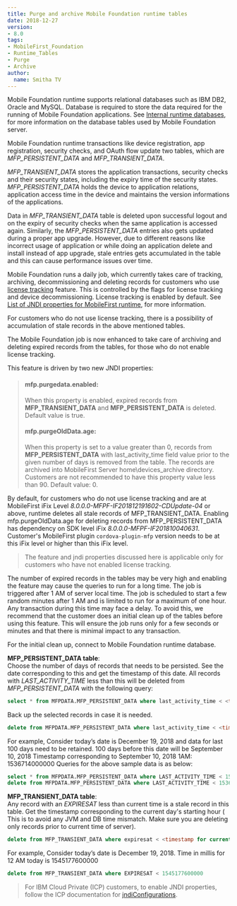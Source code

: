 ```yaml
---
title: Purge and archive Mobile Foundation runtime tables
date: 2018-12-27
version:
- 8.0
tags:
- MobileFirst_Foundation
- Runtime_Tables
- Purge
- Archive
author:
  name: Smitha TV
---
```

Mobile Foundation runtime supports relational databases such as IBM DB2, Oracle and MySQL.
Database is required to store the data required for the running of Mobile Foundation applications. See [Internal runtime databases](https://www.ibm.com/support/knowledgecenter/en/SSHS8R_8.0.0/com.ibm.worklight.installconfig.doc/admin/r_internal_ibm_worklight_database_tables.html), for more information on the database tables used by Mobile Foundation server.

Mobile Foundation runtime transactions like device registration, app registration, security checks, and OAuth flow update two tables, which are *MFP_PERSISTENT_DATA* and *MFP_TRANSIENT_DATA*.

*MFP_TRANSIENT_DATA* stores the application transactions, security checks and their security states, including the expiry time of the security states. *MFP_PERSISTENT_DATA* holds the device to application relations, application access time in the device and maintains the version informations of the applications.

Data in *MFP_TRANSIENT_DATA* table is deleted upon successful logout and on the expiry of security checks when the same application is accessed again. Similarly, the *MFP_PERSISTENT_DATA* entries also gets updated during a proper app upgrade.
However, due to different reasons like incorrect usage of application or while doing an application delete and install instead of app upgrade, stale entries gets accumulated in the table and this can cause performance issues over time.

Mobile Foundation runs a daily job, which currently takes care of tracking, archiving, decommissioning and deleting records for customers who use [license tracking](https://mobilefirstplatform.ibmcloud.com/tutorials/en/foundation/8.0/administering-apps/license-tracking/) feature.
This is controlled by the flags for license tracking and device decommissioning. License tracking is enabled by default. See [List of JNDI properties for MobileFirst runtime](https://www.ibm.com/support/knowledgecenter/en/SSHS8R_8.0.0/com.ibm.worklight.installconfig.doc/admin/r_JNDI_entries_for_production.html), for more information.

For customers who do not use license tracking, there is a possibility of accumulation of stale records in the above mentioned tables.

The Mobile Foundation job is now enhanced to take care of archiving and deleting expired records from the tables, for those who do not enable license tracking.

This feature is driven by two new JNDI properties:

<blockquote>
<h4>mfp.purgedata.enabled:</h4>
    When this property is enabled, expired records from <b>MFP_TRANSIENT_DATA</b> and <b>MFP_PERSISTENT_DATA</b> is deleted. Default value is true.
<h4>mfp.purgeOldData.age:</h4>
    When this property is set to a value greater than 0, records from <b>MFP_PERSISTENT_DATA</b> with last_activity_time field value prior to the given number of days is removed from the table. The records are archived into MobileFirst Server <filepath>home\devices_archive</filepath> directory. Customers are not recommended to have this property value less than 90. Default value: 0.
</blockquote>

By default, for customers who do not use license tracking and are at MobileFirst iFix Level *8.0.0.0-MFPF-IF201812191602-CDUpdate-04* or above, runtime deletes all stale records of MFP_TRANSIENT_DATA.  Enabling mfp.purgeOldData.age for deleting records from MFP_PERSISTENT_DATA has dependency on SDK level iFix *8.0.0.0-MFPF-IF201810040631*. Customer's  MobileFirst plugin `cordova-plugin-mfp` version needs to be at this iFix level or  higher than this iFix level.
 
>The feature and jndi properties discussed here is applicable only for customers who have not enabled license tracking.


The number of expired records in the tables may be very high and enabling the feature may cause the queries to run for a long time. The job is triggered after 1 AM of server local time. The job is scheduled to start a few random minutes after 1 AM and is limited to run for a maximum of one hour. Any transaction during this time may face a delay. To avoid this, we recommend that the customer does an initial clean up of the tables before using this feature. This will ensure the job runs only for a few seconds or minutes and that there is minimal impact to any transaction.

For the initial clean up, connect to Mobile Foundation runtime database.

**MFP_PERSISTENT_DATA table**:<br/>
Choose the number of days of records that needs to be persisted. See the date corresponding to this and get the timestamp of this date. All records with *LAST_ACTIVITY_TIME* less than this will be deleted from *MFP_PERSISTENT_DATA* with the following query:

```sql
select * from MFPDATA.MFP_PERSISTENT_DATA where last_activity_time < <timestamp of the day of purge>
```

Back up the selected records in case it is needed.
```sql
delete from MFPDATA.MFP_PERSISTENT_DATA where last_activity_time < <timestamp of the day of purge>
```

For example,
Consider today’s date is December 19, 2018 and data for last 100 days need to be retained.
100 days before this date will be September 10, 2018
Timestamp corresponding to September 10, 2018 1AM: 1536714000000
Queries for the above sample data is as below:

```sql
select * from MFPDATA.MFP_PERSISTENT_DATA where LAST_ACTIVITY_TIME < 1536714000000
delete from MFPDATA.MFP_PERSISTENT_DATA where LAST_ACTIVITY_TIME < 1536714000000
```

**MFP_TRANSIENT_DATA table**:<br/>
Any record with an *EXPIRESAT* less than current time is a stale record in this table.
Get the timestamp corresponding to the current day's starting hour ( This is to avoid any JVM and DB time mismatch. Make sure you are deleting only records prior to current time of server).

```sql
delete from MFP_TRANSIENT_DATA where expiresat < <timestamp for current day 12 AM>
```

For example,
Consider today’s date is December 19, 2018.
Time in millis for 12 AM today is 1545177600000

```sql
delete from MFP_TRANSIENT_DATA where EXPIRESAT < 1545177600000
```

>For IBM Cloud Private (ICP) customers, to enable JNDI properties, follow the ICP documentation for [jndiConfigurations](https://mobilefirstplatform.ibmcloud.com/tutorials/it/foundation/8.0/bluemix/mobilefirst-server-on-icp/#env-mf-server).
